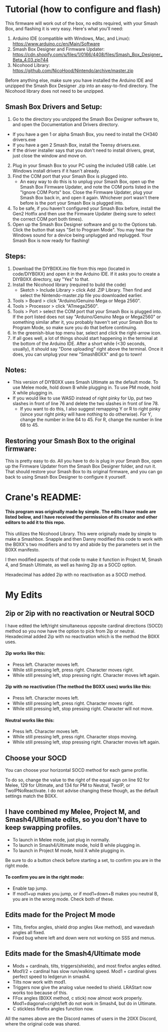 # Tutorial (how to configure and flash)

This firmware will work out of the box, no edits required, with your Smash Box, and flashing it is very easy. Here's what you'll need:

1. Arduino IDE (compatible with Windows, Mac, and Linux): https://www.arduino.cc/en/Main/Software
2. Smash Box Designer and Firmware Updater: https://cdn.shopify.com/s/files/1/0166/4408/files/Smash_Box_Designer_Beta_4.03.zip?44
3. Nicohood Library: https://github.com/NicoHood/Nintendo/archive/master.zip

Before anything else, make sure you have installed the Arduino IDE and unzipped the Smash Box Designer .zip into an easy-to-find directory. The Nicohood library does not need to be unzipped.

## Smash Box Drivers and Setup:

1. Go to the directory you unzipped the Smash Box Designer software to, and open the Documentation and Drivers directory. 
  * If you have a gen 1 or alpha Smash Box, you need to install the CH340 drivers.exe
  * If you have a gen 2 Smash Box, install the Teensy drivers.exe. 
  * If the driver installer says that you don't need to install drivers, great, just close the window and move on.
2. Plug in your Smash Box to your PC using the included USB cable. Let Windows install drivers if it hasn't already.
3. Find the COM port that your Smash Box is plugged into. 
   * An easy way to do this is to unplug your Smash Box, open up the Smash Box Firmware Updater, and note the COM ports listed in the "Ignore COM Ports" box. Close the Firmware Updater, plug your Smash Box back in, and open it again. Whichever port wasn't there before is the port your Smash Box is plugged into.
4. To be safe, if you haven't configured your Smash Box before, install the Gen2 Hotfix and then use the Firmware Updater (being sure to select the correct COM port both times).
5. Open up the Smash Box Designer software and go to the Options tab. Click the button that says "Set to Program Mode". You may hear the Windows sound for a device being unplugged and replugged. Your Smash Box is now ready for flashing!

## Steps:

1. Download the DIYB0XX.ino file from this repo (located in code/DIYB0XX) and open it in the Arduino IDE. If it asks you to create a DIYB0XX directory, say "Yes" to that.
2. Install the Nicohood library (required to build the code)
   * Sketch > Include Library > click Add .ZIP Library. Then find and select the Nintendo-master.zip file you downloaded earlier.
3. Tools > Board > click "Arduino/Genuino Mega or Mega 2560".
4. Tools > Processor > click "ATmega2560".
5. Tools > Port > select the COM port that your Smash Box is plugged into. If the port listed does not say "Arduino/Genuino Mega or Mega2560" or something similar after it, you probably haven't set your Smash Box to Program Mode, so make sure you do that before continuing.
6. In the greenish-blue top menu bar, select and click the right-arrow icon.
7. If all goes well, a lot of things should start happening in the terminal at the bottom of the Arduino IDE. After a short while (<30 seconds, usually), it should say "Done uploading" right above the terminal. Once it does, you can unplug your new "SmashB0XX" and go to town!

## Notes:

* This version of DIYB0XX uses Smash Ultimate as the default mode. To use Melee mode, hold down B while plugging in. To use PM mode, hold X while plugging in.
* If you would like to use WASD instead of right pinky for Up, put two slashes in front of line 76 and delete the two slashes in front of line 78. 
  * If you want to do this, I also suggest remapping Y or R to right pinky (since your right pinky will have nothing to do otherwise). For Y, change the number in line 64 to 45. For R, change the number in line 68 to 45.

## Restoring your Smash Box to the original firmware:

This is pretty easy to do. All you have to do is plug in your Smash Box, open up the Firmware Updater from the Smash Box Designer folder, and run it. That should restore your Smash Box to its original firmware, and you can go back to using Smash Box Designer to configure it yourself.

# Crane's README:

#### This program was originally made by simple. The edits I have made are listed below, and I have received the permission of its creator and other editors to add it to this repo.

This utilizes the Nicohood Library. This were originally made by simple to make a Smashbox. Snapple and then Danny modified this code to work with the B0XX's two modifiers and to try and abide by the parameters set in the B0XX manifesto.

I then modified aspects of that code to make it function in Project M, Smash 4, and Smash Ultimate, as well as having 2ip as a SOCD option.

Hexadecimal has added 2ip with no reactivation as a SOCD method.

# My Edits
## 2ip or 2ip with no reactivation or Neutral SOCD
I have edited the left/right simultaneous opposite cardinal directions (SOCD) method so you now have the option to pick from 2ip or neutral. Hexadecimal added 2ip with no reactivation which is the method the B0XX uses.

#### 2ip works like this:
* Press left. Character moves left.
* While still pressing left, press right. Character moves right.
* While still pressing left, stop pressing right. Character moves left again.

#### 2ip with no reactivation (The method the B0XX uses) works like this:
* Press left. Character moves left.
* While still pressing left, press right. Character moves right.
* While still pressing left, stop pressing right. Character will not move.

#### Neutral works like this:
* Press left. Character moves left.
* While still pressing left, press right. Character stops moving.
* While still pressing left, stop pressing right. Character moves left again.

## Choose your SOCD
You can choose your horizontal SOCD method for each game profile.

To do so, change the value to the right of the equal sign on line 92 for Melee, 129 for Ultimate, and 134 for PM to Neutral, TwoIP, or TwoIPNoReactivate. I do not advise changing these though, as the default settings match the B0XX.

## I have combined my Melee, Project M, and Smash4/Ultimate edits, so you don't have to keep swapping profiles.
 *  To launch in Melee mode, just plug in normally.
 *  To launch in Smash4/Ultimate mode, hold B while plugging in.
 *  To launch in Project M mode, hold X while plugging in.

 Be sure to do a button check before starting a set, to confirm you are in the right mode.

#### To confirm you are in the right mode:
 * Enable tap jump.
 * If mod1+up makes you jump, or if mod1+down+B makes you neutral B, you are in the wrong mode. Check both of these.

## Edits made for the Project M mode
 *  Tilts, firefox angles, shield drop angles (Axe method), and wavedash angles all fixed.
 *  Fixed bug where left and down were not working on SSS and menus.

## Edits made for the Smash4/Ultimate mode
 * Mods + cardinals, tilts, triggers(shields), and most firefox angles edited.
 * Mod1/2 + cardinal has slow run/walking speed. Mod1 + cardinal gives perfect speed to ledgerun in smash4.
 * Tilts now work with mod1.
 * Triggers now give the analog value needed to shield. LRAStart now works too because of this.
 * FFox angles (B0XX method, c stick) now almost work properly. Mod1+diagonal+cright/left do not work in Smash4, but do in Ultimate.
 * C stickless firefox angles function now.

All the names above are the Discord names of users in the 20XX Discord, where the original code was shared.
